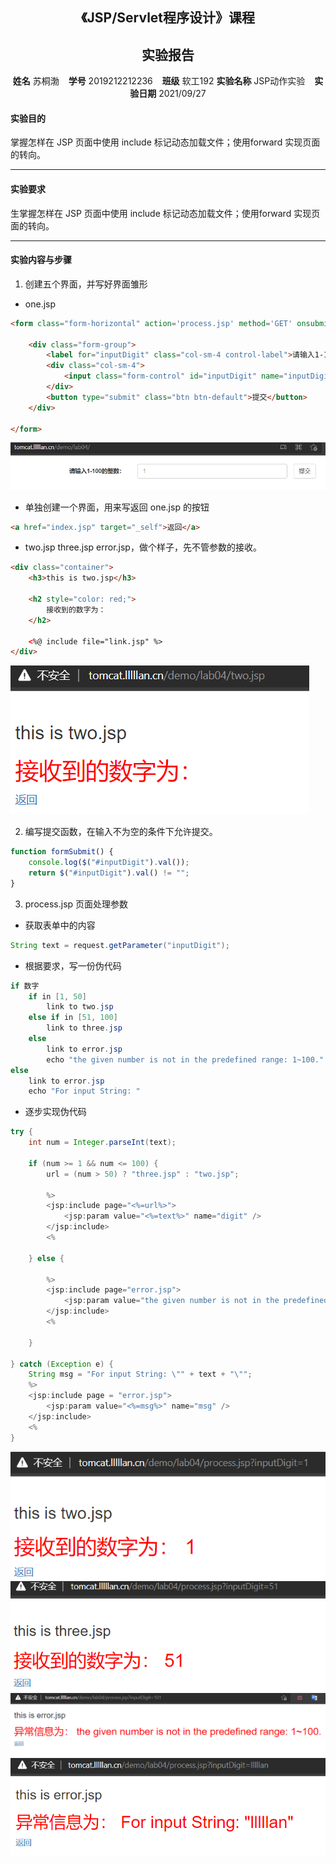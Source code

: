 
<center>
    <h2>《JSP/Servlet程序设计》课程</h2>  
    <h2>实验报告</h2>

**姓名** 苏桐渤 &ensp; **学号** 2019212212236 &ensp; **班级** 软工192
**实验名称** JSP动作实验 &ensp; **实验日期** 2021/09/27
</center>

#### 实验目的

掌握怎样在 JSP 页面中使用 include 标记动态加载文件；使用forward 实现页面的转向。

---

#### 实验要求

生掌握怎样在 JSP 页面中使用 include 标记动态加载文件；使用forward 实现页面的转向。

---

#### 实验内容与步骤

1. 创建五个界面，并写好界面雏形
- one.jsp

```html
<form class="form-horizontal" action='process.jsp' method='GET' onsubmit="return formSubmit();">

    <div class="form-group">
        <label for="inputDigit" class="col-sm-4 control-label">请输入1-100的整数：</label>
        <div class="col-sm-4">
            <input class="form-control" id="inputDigit" name="inputDigit" placeholder="1">
        </div>
        <button type="submit" class="btn btn-default">提交</button>
    </div>

</form>
```
![](img/1.png)

- 单独创建一个界面，用来写返回 one.jsp 的按钮

```html
<a href="index.jsp" target="_self">返回</a>
```

- two.jsp three.jsp error.jsp，做个样子，先不管参数的接收。

```html
<div class="container">
    <h3>this is two.jsp</h3>

    <h2 style="color: red;">
        接收到的数字为：
    </h2>

    <%@ include file="link.jsp" %>
</div>
```
![](img/2.png)

2. 编写提交函数，在输入不为空的条件下允许提交。

```js
function formSubmit() {
    console.log($("#inputDigit").val());
    return $("#inputDigit").val() != "";
}
```

3. process.jsp 页面处理参数

- 获取表单中的内容

```java
String text = request.getParameter("inputDigit"); 
```

- 根据要求，写一份伪代码

```java
if 数字
    if in [1, 50]
        link to two.jsp
    else if in [51, 100]
        link to three.jsp
    else 
        link to error.jsp
        echo "the given number is not in the predefined range: 1~100."
else 
    link to error.jsp
    echo "For input String: "
```

- 逐步实现伪代码

```java
try {
    int num = Integer.parseInt(text);
    
    if (num >= 1 && num <= 100) {
        url = (num > 50) ? "three.jsp" : "two.jsp";
        
        %>
        <jsp:include page="<%=url%>">     
            <jsp:param value="<%=text%>" name="digit" />
        </jsp:include>
        <%

    } else {

        %>
        <jsp:include page="error.jsp">     
            <jsp:param value="the given number is not in the predefined range: 1~100." name="msg" />
        </jsp:include>
        <%

    }

} catch (Exception e) {
    String msg = "For input String: \"" + text + "\"";
    %>
    <jsp:include page = "error.jsp">     
        <jsp:param value="<%=msg%>" name="msg" />
    </jsp:include>
    <%
}
```

![](img/3.png)
![](img/4.png)
![](img/5.png)
![](img/6.png)